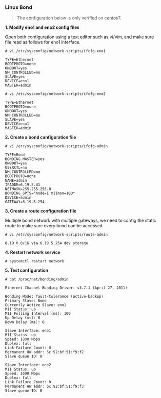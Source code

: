### Linux Bond

>The configuration below is only verified on centos7.

**1. Modify eno1 and eno2 config files**

Open both configuration using a text editor such as vi/vim, and make sure file read as follows for eno1 interface.

`# vi /etc/sysconfig/network-scripts/ifcfg-eno1`

```
TYPE=Ethernet
BOOTPROTO=none
ONBOOT=yes
NM_CONTROLLED=no
SLAVE=yes
DEVICE=eno1
MASTER=admin
```

`# vi /etc/sysconfig/network-scripts/ifcfg-eno2`

```
TYPE=Ethernet
BOOTPROTO=none
ONBOOT=yes
NM_CONTROLLED=no
SLAVE=yes
DEVICE=eno1
MASTER=admin
```

**2. Create a bond configuration file**

`# vi /etc/sysconfig/network-scripts/ifcfg-admin`

```
TYPE=Bond
BONDING_MASTER=yes
ONBOOT=yes
USERCTL=no
NM_CONTROLLED=no
BOOTPROTO=none
NAME=admin
IPADDR=6.19.5.41
NETMASK=255.255.255.0
BONDING_OPTS="mode=1 miimon=100"
DEVICE=admin
GATEWAY=6.19.5.254
```

**3. Create a route configuration file**

Multiple bond network with multiple gateways, we need to config the static route to make sure every bond can be accessed.

`# vi /etc/sysconfig/network-scripts/route-admin`

```
6.19.0.0/16 via 6.19.5.254 dev storage
```


**4. Restart network service**

`# systemctl restart network`

**5. Test configuration**

`# cat /proc/net/bonding/admin`
```
Ethernet Channel Bonding Driver: v3.7.1 (April 27, 2011)

Bonding Mode: fault-tolerance (active-backup)
Primary Slave: None
Currently Active Slave: eno1
MII Status: up
MII Polling Interval (ms): 100
Up Delay (ms): 0
Down Delay (ms): 0

Slave Interface: eno1
MII Status: up
Speed: 1000 Mbps
Duplex: full
Link Failure Count: 0
Permanent HW addr: 6c:92:bf:51:f9:f2
Slave queue ID: 0

Slave Interface: eno2
MII Status: up
Speed: 1000 Mbps
Duplex: full
Link Failure Count: 0
Permanent HW addr: 6c:92:bf:51:f9:f3
Slave queue ID: 0
```
